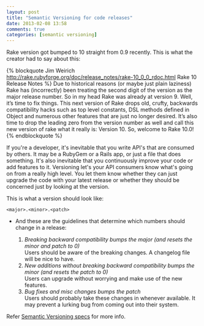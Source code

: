 ```yaml
---
layout: post
title: "Semantic Versioning for code releases"
date: 2013-02-08 13:58
comments: true
categories: [semantic versioning]
---
```


Rake version got bumped to 10 straight from 0.9 recently. This is what the creator had to say about this:

{% blockquote Jim Weirich http://rake.rubyforge.org/doc/release_notes/rake-10_0_0_rdoc.html Rake 10 Release Notes %}
Due to historical reasons (or maybe just plain laziness) Rake has (incorrectly) been treating the second digit of the version as the major release number. So in my head Rake was already at version 9.
Well, it’s time to fix things. This next version of Rake drops old, crufty, backwards compatibility hacks such as top level constants, DSL methods defined in Object and numerous other features that are just no longer desired.
It’s also time to drop the leading zero from the version number as well and call this new version of rake what it really is: Version 10.
So, welcome to Rake 10.0!
{% endblockquote %}

If you're a developer, it's inevitable that you write API's that are consumed by others. It may be a RubyGem or a Rails app, or just a file that does something.
It's also inevitable that you continuously improve your code or add features to it. Versioning let's your API consumers know what's going on from a really high level.
You let them know whether they can just upgrade the code with your latest release or whether they should be concerned just by looking at the version.

This is what a version should look like:

`<major>.<minor>.<patch>`

* And these are the guidelines that determine which numbers should change in a release:

  1. *Breaking backward compatibility bumps the major (and resets the minor and patch to 0)*  
    Users should be aware of the breaking changes. A changelog file will be nice to have.
  2. *New additions without breaking backward compatibility bumps the minor (and resets the patch to 0)*  
    Users can upgrade without worrying and make use of the new features.
  3. *Bug fixes and misc changes bumps the patch*  
    Users should probably take these changes in whenever available. It may prevent a lurking bug from coming out into their system.

Refer [Semantic Versioning specs](http://semver.org/) for more info.
